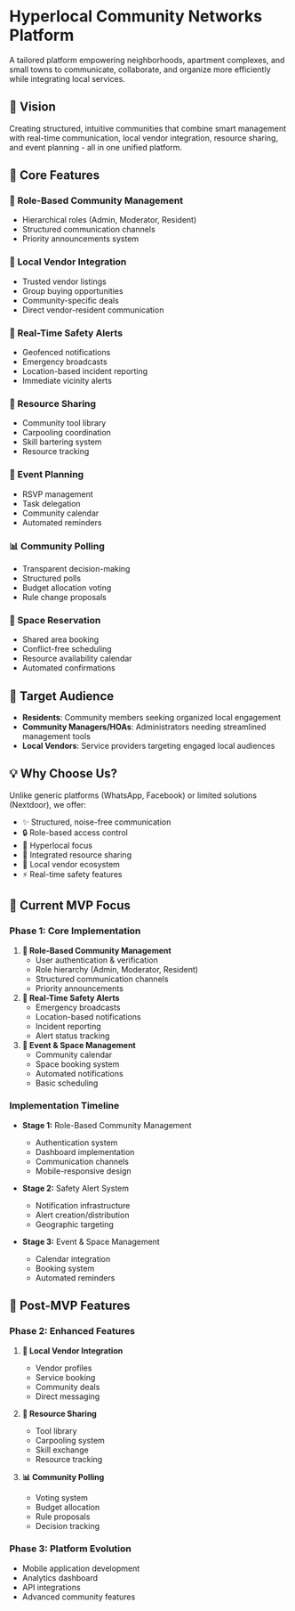 # Hyperlocal Community Networks Platform

A tailored platform empowering neighborhoods, apartment complexes, and small towns to communicate, collaborate, and organize more efficiently while integrating local services.

## 🎯 Vision

Creating structured, intuitive communities that combine smart management with real-time communication, local vendor integration, resource sharing, and event planning - all in one unified platform.

## 🌟 Core Features

### 👥 Role-Based Community Management

- Hierarchical roles (Admin, Moderator, Resident)
- Structured communication channels
- Priority announcements system

### 🏪 Local Vendor Integration

- Trusted vendor listings
- Group buying opportunities
- Community-specific deals
- Direct vendor-resident communication

### 🚨 Real-Time Safety Alerts

- Geofenced notifications
- Emergency broadcasts
- Location-based incident reporting
- Immediate vicinity alerts

### 🤝 Resource Sharing

- Community tool library
- Carpooling coordination
- Skill bartering system
- Resource tracking

### 📅 Event Planning

- RSVP management
- Task delegation
- Community calendar
- Automated reminders

### 📊 Community Polling

- Transparent decision-making
- Structured polls
- Budget allocation voting
- Rule change proposals

### 🏡 Space Reservation

- Shared area booking
- Conflict-free scheduling
- Resource availability calendar
- Automated confirmations

## 🎯 Target Audience

- **Residents**: Community members seeking organized local engagement
- **Community Managers/HOAs**: Administrators needing streamlined management tools
- **Local Vendors**: Service providers targeting engaged local audiences

## 💡 Why Choose Us?

Unlike generic platforms (WhatsApp, Facebook) or limited solutions (Nextdoor), we offer:

- ✨ Structured, noise-free communication
- 🔒 Role-based access control
- 📍 Hyperlocal focus
- 🤝 Integrated resource sharing
- 💼 Local vendor ecosystem
- ⚡ Real-time safety features

## 🎯 Current MVP Focus

### Phase 1: Core Implementation

1. **👥 Role-Based Community Management**
   - User authentication & verification
   - Role hierarchy (Admin, Moderator, Resident)
   - Structured communication channels
   - Priority announcements
2. **🚨 Real-Time Safety Alerts**
   - Emergency broadcasts
   - Location-based notifications
   - Incident reporting
   - Alert status tracking
3. **📅 Event & Space Management**
   - Community calendar
   - Space booking system
   - Automated notifications
   - Basic scheduling

### Implementation Timeline

- **Stage 1:** Role-Based Community Management

  - Authentication system
  - Dashboard implementation
  - Communication channels
  - Mobile-responsive design

- **Stage 2:** Safety Alert System

  - Notification infrastructure
  - Alert creation/distribution
  - Geographic targeting

- **Stage 3:** Event & Space Management
  - Calendar integration
  - Booking system
  - Automated reminders

## 🔮 Post-MVP Features

### Phase 2: Enhanced Features

1. **🏪 Local Vendor Integration**

   - Vendor profiles
   - Service booking
   - Community deals
   - Direct messaging

2. **🤝 Resource Sharing**

   - Tool library
   - Carpooling system
   - Skill exchange
   - Resource tracking

3. **📊 Community Polling**
   - Voting system
   - Budget allocation
   - Rule proposals
   - Decision tracking

### Phase 3: Platform Evolution

- Mobile application development
- Analytics dashboard
- API integrations
- Advanced community features
